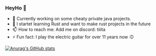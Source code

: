 ### HeyHo 👋

- 🔭 Currently working on some cheaty private java projects.
- 🌱 I startet learning Rust and want to make rust projects in the future
- 📫 How to reach me: Add me on discord: tiiita
- ⚡ Fun fact: I play the electric guitar for over 11 years now :D

[![Anurag's GitHub stats](https://github-readme-stats.vercel.app/api?username=Tiiita)](https://github.com/anuraghazra/github-readme-stats)
